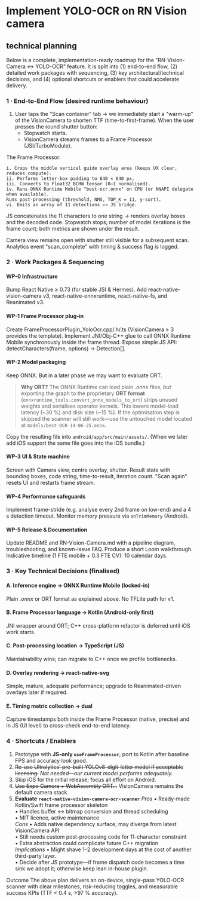 # Implement YOLO-OCR on RN Vision camera

## technical planning

Below is a complete, implementation-ready roadmap for the "RN-Vision-Camera ↔ YOLO-OCR" feature.
It is split into (1) end-to-end flow, (2) detailed work packages with sequencing, (3) key architectural/technical decisions, and (4) optional shortcuts or enablers that could accelerate delivery.

### 1 · End-to-End Flow (desired runtime behaviour)

1. User taps the "Scan container" tab → we immediately start a "warm-up" of the VisionCamera to shorten TTF (time-to-first-frame). When the user presses the round shutter button:
    * Stopwatch starts.
    * VisionCamera streams frames to a Frame Processor (JSI/TurboModule).

The Frame Processor:

    i. Crops the middle vertical guide overlay area (keeps UX clear, reduces compute).
    ii. Performs letter-box padding to 640 × 640 px.
    iii. Converts to Float32 BCHW tensor (0–1 normalised).
    iv. Runs ONNX Runtime Mobile "best-ocr.onnx" on CPU (or NNAPI delegate when available).
    Runs post-processing (threshold, NMS, TOP_K = 11, y-sort).
    vi. Emits an array of 11 detections ←→ JS bridge.

JS concatenates the 11 characters to one string → renders overlay boxes and the decoded code.
Stopwatch stops; number of model iterations is the frame count; both metrics are shown under the result.

Camera view remains open with shutter still visible for a subsequent scan.
Analytics event "scan_complete" with timing & success flag is logged.

### 2 · Work Packages & Sequencing

#### WP-0 Infrastructure
Bump React Native ≥ 0.73 (for stable JSI & Hermes).
Add react-native-vision-camera v3, react-native-onnxruntime, react-native-fs, and Reanimated v3.

#### WP-1 Frame Processor plug-in
Create FrameProcessorPlugin_YoloOcr.cpp/.h/.ts (VisionCamera ≥ 3 provides the template).
Implement JNI/Obj-C++ glue to call ONNX Runtime Mobile synchronously inside the frame thread.
Expose simple JS API: detectCharacters(frame, options) → Detection[].

#### WP-2 Model packaging
Keep ONNX. But in a later phase we may want to evaluate ORT. 

> **Why ORT?**  The ONNX Runtime can load plain *.onnx* files, _but_ exporting the graph to the proprietary **ORT format** (``onnxruntime_tools.convert_onnx_models_to_ort``) strips unused weights and serialises operator kernels.  This lowers model-load latency (~30 %) and disk size (~15 %).  If the optimisation step is skipped the scanner will still work—use the untouched model located at `models/best-OCR-14-06-25.onnx`.

Copy the resulting file into `android/app/src/main/assets/`.
(When we later add iOS support the same file goes into the iOS bundle.)

#### WP-3 UI & State machine
Screen with Camera view, centre overlay, shutter.
Result state with bounding boxes, code string, time-to-result, iteration count.
"Scan again" resets UI and restarts frame stream.

#### WP-4 Performance safeguards
Implement frame-stride (e.g. analyse every 2nd frame on low-end) and a 4 s detection timeout. Monitor memory pressure via `onTrimMemory` (Android).

#### WP-5 Release & Documentation
Update README and RN-Vision-Camera.md with a pipeline diagram, troubleshooting, and known-issue FAQ.
Produce a short Loom walkthrough.
Indicative timeline (1 FTE mobile + 0.3 FTE CV): 10 calendar days.

### 3 · Key Technical Decisions (finalised)

#### A. Inference engine → ONNX Runtime Mobile (locked-in)
Plain *.onnx* or ORT format as explained above. No TFLite path for v1.

#### B. Frame Processor language → Kotlin (Android-only first)
JNI wrapper around ORT; C++ cross-platform refactor is deferred until iOS work starts.

#### C. Post-processing location → TypeScript (JS)
Maintainability wins; can migrate to C++ once we profile bottlenecks.

#### D. Overlay rendering → react-native-svg
Simple, mature, adequate performance; upgrade to Reanimated-driven overlays later if required.

#### E. Timing metric collection → dual
Capture timestamps both inside the Frame Processor (native, precise) and in JS (UI level) to cross-check end-to-end latency.

### 4 · Shortcuts / Enablers

1. Prototype with **JS-only `useFrameProcessor`**; port to Kotlin after baseline FPS and accuracy look good.
2. ~~Re-use Ultralytics' pre-built YOLOv8-digit-letter model if acceptable licensing.~~ _Not needed—our current model performs adequately._
3. Skip iOS for the initial release; focus all effort on Android.
4. ~~Use Expo Camera + WebAssembly ORT…~~ VisionCamera remains the default camera stack.
5. **Evaluate `react-native-vision-camera-ocr-scanner`**
   *Pros*
   • Ready-made Kotlin/Swift frame processor skeleton  
   • Handles buffer <→ bitmap conversion and thread scheduling  
   • MIT licence, active maintenance  
   *Cons*
   • Adds native dependency surface; may diverge from latest VisionCamera API  
   • Still needs custom post-processing code for 11-character constraint  
   • Extra abstraction could complicate future C++ migration  
   *Implications*
   • Might shave 1–2 development days at the cost of another third-party layer.  
   • Decide after JS prototype—if frame dispatch code becomes a time sink we adopt it; otherwise keep lean in-house plugin.

Outcome
The above plan delivers an on-device, single-pass YOLO-OCR scanner with clear milestones, risk-reducing toggles, and measurable success KPIs (TTF < 0.4 s, ≥97 % accuracy).
